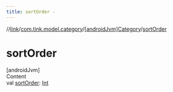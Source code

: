 ```yaml
---
title: sortOrder -
---
```

//[link](../../index.md)/[com.tink.model.category](../index.md)/[[androidJvm]Category](index.md)/[sortOrder](sort-order.md)



# sortOrder  
[androidJvm]  
Content  
val [sortOrder](sort-order.md): [Int](https://kotlinlang.org/api/latest/jvm/stdlib/kotlin/-int/index.html)  



